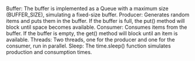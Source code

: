 Buffer: The buffer is implemented as a Queue with a maximum size (BUFFER_SIZE), simulating a fixed-size buffer.
Producer: Generates random items and puts them in the buffer. If the buffer is full, the put() method will block until space becomes available.
Consumer: Consumes items from the buffer. If the buffer is empty, the get() method will block until an item is available.
Threads: Two threads, one for the producer and one for the consumer, run in parallel.
Sleep: The time.sleep() function simulates production and consumption times.

